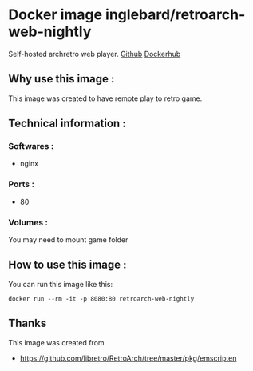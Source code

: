 # Docker image inglebard/retroarch-web-nightly
Self-hosted archretro web player.
[Github](https://github.com/Inglebard/dockerfiles/blob/master/retroarch-web-nightly/)
[Dockerhub](https://hub.docker.com/r/inglebard/retroarch-web-nightly/)

## Why use this image :

This image was created to have remote play to retro game.

## Technical information :

### Softwares :
* nginx

### Ports :
* 80

### Volumes :
You may need to mount game folder

## How to use this image :

You can run this image like this:
```
docker run --rm -it -p 8080:80 retroarch-web-nightly

```

## Thanks
This image was created from 
* https://github.com/libretro/RetroArch/tree/master/pkg/emscripten
